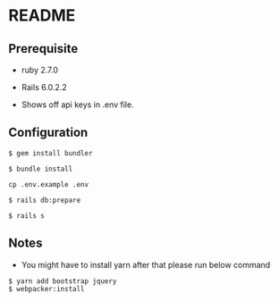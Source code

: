 # README

## Prerequisite 

* ruby 2.7.0

* Rails 6.0.2.2

* Shows off api keys in .env file. 

## Configuration

```
$ gem install bundler
```
```
$ bundle install
```
```
cp .env.example .env
```
```
$ rails db:prepare
```

```
$ rails s
```

## Notes
* You might have to install yarn after that please run below command

```
$ yarn add bootstrap jquery
$ webpacker:install
```